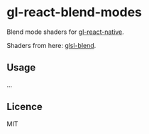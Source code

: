# gl-react-blend-modes

Blend mode shaders for [gl-react-native](https://github.com/ProjectSeptemberInc/gl-react-native).

Shaders from here: [glsl-blend](https://github.com/jamieowen/glsl-blend).

## Usage

...

## Licence

MIT
